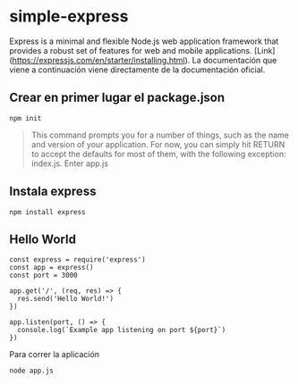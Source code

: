 # simple-express
Express is a minimal and flexible Node.js web application framework that provides a robust set of features for web and mobile applications. [Link] (https://expressjs.com/en/starter/installing.html).
La documentación que viene a continuación viene directamente de la documentación oficial.

## Crear en primer lugar el package.json
```
npm init
```
>This command prompts you for a number of things, such as the name and version of your application. For now, you can simply hit RETURN to accept the defaults for most of them, with the following exception: index.js. Enter app.js

## Instala express

```
npm install express
```

## Hello World
```
const express = require('express')
const app = express()
const port = 3000

app.get('/', (req, res) => {
  res.send('Hello World!')
})

app.listen(port, () => {
  console.log(`Example app listening on port ${port}`)
})
```

Para correr la aplicación
```
node app.js
```
